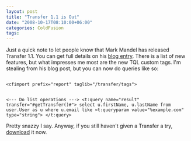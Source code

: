 ```yaml
---
layout: post
title: "Transfer 1.1 is Out"
date: "2008-10-17T08:10:00+06:00"
categories: ColdFusion 
tags: 
---
```


Just a quick note to let people know that Mark Mandel has released Transfer 1.1. You can get full details on his <a href="http://www.transfer-orm.com/?action=displayPost&ID=372">blog entry</a>. There is a list of new features, but what impresses me most are the new TQL custom tags. I'm stealing from his blog post, but you can now do queries like so:

<code>
&lt;cfimport prefix="report" taglib="/transfer/tags"&gt;

&lt;---  Do list operations ---&gt;
&lt;t:query name="result" transfer="#getTransfer()#"&gt;
        select
                u.firstName, u.lastName
        from
                user.User as u
        where
                u.email like &lt;t:queryparam value="%example.com" type="string"&gt;
&lt;/t:query&gt;
</code>

Pretty snazzy I say. Anyway, if you still haven't given a Transfer a try, <a href="http://www.transfer-orm.com/?action=transfer.download">download</a> it now.